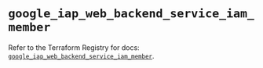 # `google_iap_web_backend_service_iam_member`

Refer to the Terraform Registry for docs: [`google_iap_web_backend_service_iam_member`](https://registry.terraform.io/providers/hashicorp/google-beta/6.41.0/docs/resources/google_iap_web_backend_service_iam_member).
